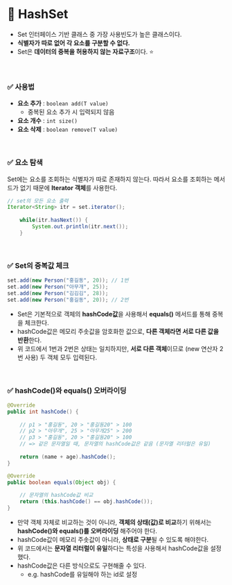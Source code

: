# 📌 HashSet
- Set 인터페이스 기반 클래스 중 가장 사용빈도가 높은 클래스이다.
- **식별자가 따로 없어 각 요소를 구분할 수 없다.**
- Set은 **데이터의 중복을 허용하지 않는 자료구조**이다. ⭐

<br>

### ✅ 사용법
- **요소 추가** : `boolean add(T value)`
    - 중복된 요소 추가 시 입력되지 않음
- **요소 개수** : `int size()`
- **요소 삭제** : `boolean remove(T value)`

<br>

### ✅ 요소 탐색
Set에는 요소를 조회하는 식별자가 따로 존재하지 않는다. 따라서 요소를 조회하는 메서드가 없기 때문에 **Iterator 객체**를 사용한다.

```java
// set의 모든 요소 출력
Iterator<String> itr = set.iterator();
		
    while(itr.hasNext()) {
        System.out.println(itr.next());
    }
```

<br>

### ✅ Set의 중복값 체크
```java
set.add(new Person("홍길동", 20)); // 1번
set.add(new Person("아무개", 25));
set.add(new Person("김김김", 28));
set.add(new Person("홍길동", 20)); // 2번
```
- Set은 기본적으로 객체의 **hashCode값**을 사용해서 **equals()** 메서드를 통해 중복을 체크한다.
- hashCode값은 메모리 주솟값을 암호화한 값으로, **다른 객체라면 서로 다른 값을 반환**한다.
- 위 코드에서 1번과 2번은 상태는 일치하지만, **서로 다른 객체**이므로 (new 연산자 2번 사용) 두 객체 모두 입력된다.

<br>

### ✅ hashCode()와 equals() 오버라이딩
```java
@Override
public int hashCode() {
        
    // p1 > "홍길동", 20 > "홍길동20" > 100 
    // p2 > "아무개", 25 > "아무개25" > 200 
    // p3 > "홍길동", 20 > "홍길동20" > 100
    // => 같은 문자열일 때, 문자열의 hashCode값은 같음 (문자열 리터럴은 유일)
    
    return (name + age).hashCode();
}	

@Override
public boolean equals(Object obj) {
    
    // 문자열의 hashCode값 비교
    return (this.hashCode() == obj.hashCode());
}


```
- 만약 객체 자체로 비교하는 것이 아니라, **객체의 상태(값)로 비교**하기 위해서는 <b>hashCode()와 equals()를 오버라이딩</b> 해주어야 한다.
- hashCode값이 메모리 주솟값이 아니라, **상태로 구분**될 수 있도록 해야한다.
- 위 코드에서는 **문자열 리터럴이 유일**하다는 특성을 사용해서 hashCode값을 설정했다.
- hashCode값은 다른 방식으로도 구현해줄 수 있다.
    - e.g. hashCode를 유일해야 하는 id로 설정